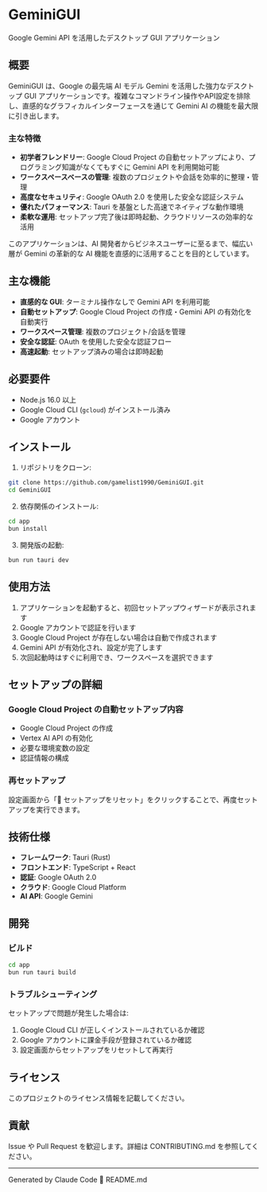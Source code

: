 # GeminiGUI

Google Gemini API を活用したデスクトップ GUI アプリケーション

## 概要

GeminiGUI は、Google の最先端 AI モデル Gemini を活用した強力なデスクトップ GUI アプリケーションです。複雑なコマンドライン操作やAPI設定を排除し、直感的なグラフィカルインターフェースを通じて Gemini AI の機能を最大限に引き出します。

### 主な特徴
- **初学者フレンドリー**: Google Cloud Project の自動セットアップにより、プログラミング知識がなくてもすぐに Gemini API を利用開始可能
- **ワークスペースベースの管理**: 複数のプロジェクトや会話を効率的に整理・管理
- **高度なセキュリティ**: Google OAuth 2.0 を使用した安全な認証システム
- **優れたパフォーマンス**: Tauri を基盤とした高速でネイティブな動作環境
- **柔軟な運用**: セットアップ完了後は即時起動、クラウドリソースの効率的な活用

このアプリケーションは、AI 開発者からビジネスユーザーに至るまで、幅広い層が Gemini の革新的な AI 機能を直感的に活用することを目的としています。

## 主な機能

- **直感的な GUI**: ターミナル操作なしで Gemini API を利用可能
- **自動セットアップ**: Google Cloud Project の作成・Gemini API の有効化を自動実行
- **ワークスペース管理**: 複数のプロジェクト/会話を管理
- **安全な認証**: OAuth を使用した安全な認証フロー
- **高速起動**: セットアップ済みの場合は即時起動

## 必要要件

- Node.js 16.0 以上
- Google Cloud CLI (`gcloud`) がインストール済み
- Google アカウント

## インストール

1. リポジトリをクローン:
```bash
git clone https://github.com/gamelist1990/GeminiGUI.git
cd GeminiGUI
```

2. 依存関係のインストール:
```bash
cd app
bun install
```

3. 開発版の起動:
```bash
bun run tauri dev
```

## 使用方法

1. アプリケーションを起動すると、初回セットアップウィザードが表示されます
2. Google アカウントで認証を行います
3. Google Cloud Project が存在しない場合は自動で作成されます
4. Gemini API が有効化され、設定が完了します
5. 次回起動時はすぐに利用でき、ワークスペースを選択できます

## セットアップの詳細

### Google Cloud Project の自動セットアップ内容

- Google Cloud Project の作成
- Vertex AI API の有効化
- 必要な環境変数の設定
- 認証情報の構成

### 再セットアップ

設定画面から「🔄 セットアップをリセット」をクリックすることで、再度セットアップを実行できます。

## 技術仕様

- **フレームワーク**: Tauri (Rust)
- **フロントエンド**: TypeScript + React
- **認証**: Google OAuth 2.0
- **クラウド**: Google Cloud Platform
- **AI API**: Google Gemini

## 開発

### ビルド

```bash
cd app
bun run tauri build
```

### トラブルシューティング

セットアップで問題が発生した場合は:

1. Google Cloud CLI が正しくインストールされているか確認
2. Google アカウントに課金手段が登録されているか確認
3. 設定画面からセットアップをリセットして再実行

## ライセンス

このプロジェクトのライセンス情報を記載してください。

## 貢献

Issue や Pull Request を歓迎します。詳細は CONTRIBUTING.md を参照してください。

---

Generated by Claude Code 🤖</content>
<parameter name="file_path">README.md